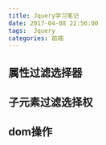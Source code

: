 ```yaml
---
title: Jquery学习笔记
date: 2017-04-08 22:56:00
tags:  Jquery
categories: 前端
---
```


## 属性过滤选择器





## 子元素过滤选择权





## dom操作


